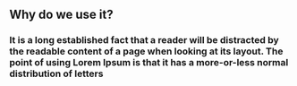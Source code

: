 ## Why do we use it?
### It is a long established fact that a reader will be distracted by the readable content of a page when looking at its layout. The point of using Lorem Ipsum is that it has a more-or-less normal distribution of letters